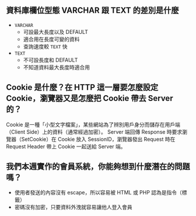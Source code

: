 ## 資料庫欄位型態 VARCHAR 跟 TEXT 的差別是什麼

* `VARCHAR`
  * 可設最大長度以及 DEFAULT
  * 適合用在長度可變的資料
  * 查詢速度較 `TEXT` 快
* `TEXT`
  * 不可設長度和 DEFAULT
  * 不知道資料最大長度時適合用

## Cookie 是什麼？在 HTTP 這一層要怎麼設定 Cookie，瀏覽器又是怎麼把 Cookie 帶去 Server 的？

Cookie 是一種「小型文字檔案」，某些網站為了辨別用戶身分而儲存在用戶端（Client Side）上的資料（通常經過加密）。
Server 端回傳 Response 時要求瀏覽器（SetCookie）在 Cookie 放入 SessionID，瀏覽器發出 Request 時在 Request Header 帶上 Cookie 一起送給 Server 端。

## 我們本週實作的會員系統，你能夠想到什麼潛在的問題嗎？

* 使用者發送的內容沒有 escape，所以容易被 HTML 或 PHP 認為是指令（標籤）
* 密碼沒有加密，只要資料外洩就容易讓他人登入會員

